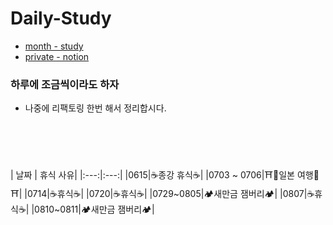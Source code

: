 # Daily-Study
- [month - study](https://github.com/selab-hs/selab-month-study-3)
- [private - notion](https://www.notion.so/267b082e2c944a0ea784bb8d715a0bf4?v=db31477af41b48c08964716563755bbb)


### 하루에 조금씩이라도 하자
- 나중에 리팩토링 한번 해서 정리합시다.


<br><br><br><br>
| 날짜 | 휴식 사유|
|:---:|:---:|
|0615|☕종강 휴식☕|
|0703 ~ 0706|⛩️🗻일본 여행🗻⛩️|
|0714|☕휴식☕|
|0720|☕휴식☕|
|0729~0805|🏕️새만금 잼버리🏕️|
|0807|☕휴식☕|
|0810~0811|🏕️새만금 잼버리🏕️|

